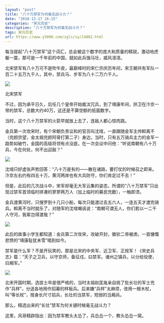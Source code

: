 ```yaml
---
layout: "post"
title: "八十万禁军为何毫无战斗力？"
date: "2018-12-17 16:15"
categories: "宋元历史"
description: "八十万禁军为何毫无战斗力？"
tags: 宋元历史
url: https://www.y5000.com/zgls/sy/14882.html
---
```






每当提起“八十万禁军”这个词汇，总会被这个数字的庞大和质量的精锐，激动地虎躯一震，那可是一千年前的中国，就如此兵强马壮，威风凛凛。

北宋禁军有八十万可不是吹牛皮，最巅峰时的宋仁宗庆历年间，宋王朝共有军队一百二十五万九千人，其中，禁兵马、步军为八十二万六千人。

![](https://img.y5000.com/uploads/allimg/170224/104624JO-0.jpg)

北宋禁军

不过，因为承平日久，后任几个皇帝开始裁汰冗兵，到了靖康年间，拱卫在汴京一带的禁军，总数大约40万，这还是不算空额的纸面数字。

当时，这个八十万禁军的火箭早就放上去了，连敌人都心惊肉跳。

金兵第一次攻宋时，有个宋朝负责议和的官员叫沈琯，一直跟随金军主帅斡离不（完颜宗望，金太祖完颜阿骨打第二子）身边，当时，只有五万骑兵主力的金军一路势如破竹，金国的高级将领有点没底，在一次会议中问他：“听说南朝有八十万兵，今在何处，何不出迎敌？”

![](https://img.y5000.com/uploads/allimg/170224/1046245511-1.jpg)

沈琯只好虚张声势回答：“八十万是有的——散在诸路，要打仗的时候召之即来。汴京左右约有四五十万，黄河两岸也有大兵防守，你们肯定过不去！”

但是，此后的几次战斗中，宋军却毫无大军云集的姿态，所谓的“八十万禁军”只出现过禁军首领临时拼凑的寥寥两万人（加上临时的募民充数），一触即溃。

金兵渡黄河时，只搜罗到十几只小船，每次只能渡过去五六人，一连五天才渡完骑兵。斡离不当时就乐了，对随军的沈琯嘲讽说：“南朝可谓无人，你们若以一二千人守河，我辈岂得渡哉？”

![](https://img.y5000.com/uploads/allimg/170224/1046241a4-2.jpg)

此后的故事小学生都知道：金兵第二次攻宋，攻破开封，徽钦二帝被虏。一首慷慨悲愤的“靖康耻犹未雪”唱到如今。

禁军是什么军？不是开玩笑的，那是北宋的中央军、近卫军、正规军！《宋史兵志》载：“天子之卫兵，以守京师，备征戍，曰禁军。诸州之镇兵，以分给役使，曰厢军。”

![](https://img.y5000.com/uploads/allimg/170224/1046241601-3.jpg)

北宋开国时期，选拔士卒是很严格的，当时太祖赵匡胤亲自挑了批长壮的军士充作“兵样”，分送各地用作招募的样板兵。后来嫌“兵样”太麻烦，改用一根木杖，叫“等长杖”，按身长尺寸招兵，长壮的当禁军，短弱的当厢兵。

那么，精选出来的“长壮”禁军为何关键时候毫无战斗力？

这里，风哥精辟指出：因为禁军教头太怂了，兵怂怂一个，教头怂怂一窝。
